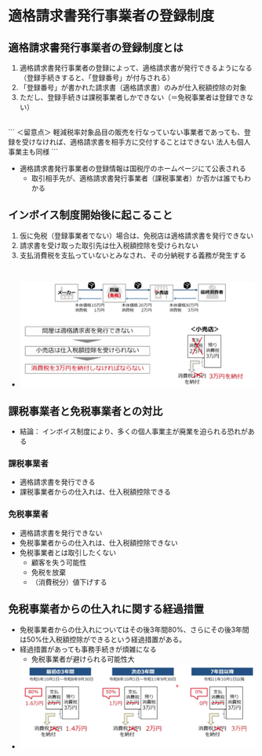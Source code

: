 # 適格請求書発行事業者の登録制度

## 適格請求書発行事業者の登録制度とは
  1.  適格請求書発行事業者の登録によって、適格請求書が発行できるようになる
  <br> （登録手続きすると、「登録番号」が付与される）
  2.  「登録番号」が書かれた請求書（適格請求書）のみが仕入税額控除の対象
  3.  ただし、登録手続きは課税事業者しかできない（＝免税事業者は登録できない）
  <br>
```
 ＜留意点＞
  軽減税率対象品目の販売を行なっていない事業者であっても、登録を受けなければ、適格請求書を相手方に交付することはできない
  法人も個人事業主も同様
```
<br>

  - 適格請求書発行事業者の登録情報は国税庁のホームページにて公表される
    - 取引相手先が、適格請求書発行事業者（課税事業者）か否かは誰でもわかる

## インボイス制度開始後に起こること
  1. 仮に免税（登録事業者でない）場合は、免税店は適格請求書を発行できない
  2. 請求書を受け取った取引先は仕入税額控除を受けられない
  3. 支払消費税を支払っていないとみなされ、その分納税する義務が発生する

<br>

- ![イメージ](imgs/インボイス制度開始後に起こること.png)


## 課税事業者と免税事業者との対比
  - 結論： インボイス制度により、多くの個人事業主が廃業を迫られる恐れがある


### 課税事業者
  - 適格請求書を発行できる
  - 課税事業者からの仕入れは、仕入税額控除できる

### 免税事業者
  - 適格請求書を発行できない
  - 免税事業者からの仕入れは、仕入税額控除できない
  - 免税事業者とは取引したくない
    - 顧客を失う可能性
    - 免税を放棄
    - （消費税分）値下げする

## 免税事業者からの仕入れに関する経過措置
  - 免税事業者からの仕入れについてはその後3年間80%、さらにその後3年間は50%仕入税額控除ができるという経過措置がある。
  - 経過措置があっても事務手続きが煩雑になる
    - 免税事業者が避けられる可能性大
  - ![イメージ](imgs/免税事業者からの仕入れに関する経過措置.png)
